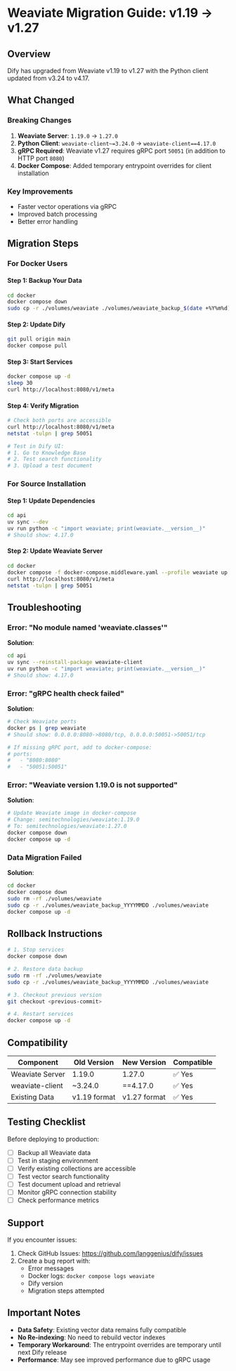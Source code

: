# Weaviate Migration Guide: v1.19 → v1.27

## Overview

Dify has upgraded from Weaviate v1.19 to v1.27 with the Python client updated from v3.24 to v4.17.

## What Changed

### Breaking Changes

1. **Weaviate Server**: `1.19.0` → `1.27.0`
2. **Python Client**: `weaviate-client~=3.24.0` → `weaviate-client==4.17.0`
3. **gRPC Required**: Weaviate v1.27 requires gRPC port `50051` (in addition to HTTP port `8080`)
4. **Docker Compose**: Added temporary entrypoint overrides for client installation

### Key Improvements

- Faster vector operations via gRPC
- Improved batch processing
- Better error handling

## Migration Steps

### For Docker Users

#### Step 1: Backup Your Data

```bash
cd docker
docker compose down
sudo cp -r ./volumes/weaviate ./volumes/weaviate_backup_$(date +%Y%m%d)
```

#### Step 2: Update Dify

```bash
git pull origin main
docker compose pull
```

#### Step 3: Start Services

```bash
docker compose up -d
sleep 30
curl http://localhost:8080/v1/meta
```

#### Step 4: Verify Migration

```bash
# Check both ports are accessible
curl http://localhost:8080/v1/meta
netstat -tulpn | grep 50051

# Test in Dify UI:
# 1. Go to Knowledge Base
# 2. Test search functionality
# 3. Upload a test document
```

### For Source Installation

#### Step 1: Update Dependencies

```bash
cd api
uv sync --dev
uv run python -c "import weaviate; print(weaviate.__version__)"
# Should show: 4.17.0
```

#### Step 2: Update Weaviate Server

```bash
cd docker
docker compose -f docker-compose.middleware.yaml --profile weaviate up -d weaviate
curl http://localhost:8080/v1/meta
netstat -tulpn | grep 50051
```

## Troubleshooting

### Error: "No module named 'weaviate.classes'"

**Solution**:

```bash
cd api
uv sync --reinstall-package weaviate-client
uv run python -c "import weaviate; print(weaviate.__version__)"
# Should show: 4.17.0
```

### Error: "gRPC health check failed"

**Solution**:

```bash
# Check Weaviate ports
docker ps | grep weaviate
# Should show: 0.0.0.0:8080->8080/tcp, 0.0.0.0:50051->50051/tcp

# If missing gRPC port, add to docker-compose:
# ports:
#   - "8080:8080"
#   - "50051:50051"
```

### Error: "Weaviate version 1.19.0 is not supported"

**Solution**:

```bash
# Update Weaviate image in docker-compose
# Change: semitechnologies/weaviate:1.19.0
# To: semitechnologies/weaviate:1.27.0
docker compose down
docker compose up -d
```

### Data Migration Failed

**Solution**:

```bash
cd docker
docker compose down
sudo rm -rf ./volumes/weaviate
sudo cp -r ./volumes/weaviate_backup_YYYYMMDD ./volumes/weaviate
docker compose up -d
```

## Rollback Instructions

```bash
# 1. Stop services
docker compose down

# 2. Restore data backup
sudo rm -rf ./volumes/weaviate
sudo cp -r ./volumes/weaviate_backup_YYYYMMDD ./volumes/weaviate

# 3. Checkout previous version
git checkout <previous-commit>

# 4. Restart services
docker compose up -d
```

## Compatibility

| Component | Old Version | New Version | Compatible |
|-----------|-------------|-------------|------------|
| Weaviate Server | 1.19.0 | 1.27.0 | ✅ Yes |
| weaviate-client | ~3.24.0 | ==4.17.0 | ✅ Yes |
| Existing Data | v1.19 format | v1.27 format | ✅ Yes |

## Testing Checklist

Before deploying to production:

- [ ] Backup all Weaviate data
- [ ] Test in staging environment
- [ ] Verify existing collections are accessible
- [ ] Test vector search functionality
- [ ] Test document upload and retrieval
- [ ] Monitor gRPC connection stability
- [ ] Check performance metrics

## Support

If you encounter issues:

1. Check GitHub Issues: https://github.com/langgenius/dify/issues
1. Create a bug report with:
   - Error messages
   - Docker logs: `docker compose logs weaviate`
   - Dify version
   - Migration steps attempted

## Important Notes

- **Data Safety**: Existing vector data remains fully compatible
- **No Re-indexing**: No need to rebuild vector indexes
- **Temporary Workaround**: The entrypoint overrides are temporary until next Dify release
- **Performance**: May see improved performance due to gRPC usage
